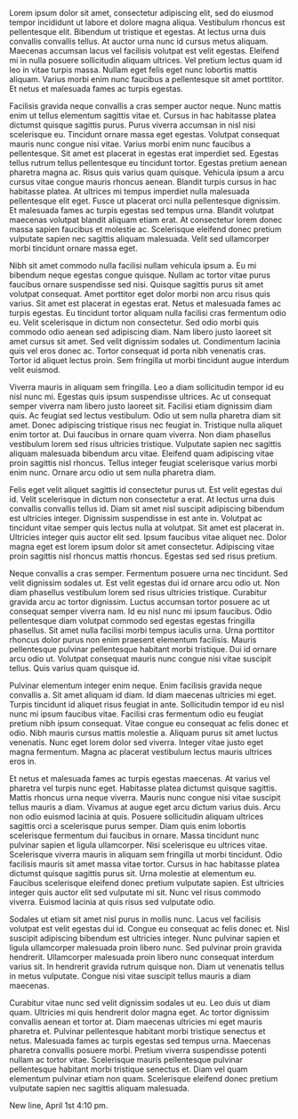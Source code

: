 Lorem ipsum dolor sit amet, consectetur adipiscing elit, sed do eiusmod tempor incididunt ut labore et dolore magna aliqua. 
Vestibulum rhoncus est pellentesque elit. Bibendum ut tristique et egestas. At lectus urna duis convallis convallis tellus. 
At auctor urna nunc id cursus metus aliquam. Maecenas accumsan lacus vel facilisis volutpat est velit egestas. Eleifend mi in nulla posuere sollicitudin 
aliquam ultrices. Vel pretium lectus quam id leo in vitae turpis massa. Nullam eget felis eget nunc lobortis mattis aliquam. Varius morbi enim nunc faucibus 
a pellentesque sit amet porttitor. Et netus et malesuada fames ac turpis egestas.

Facilisis gravida neque convallis a cras semper auctor neque. Nunc mattis enim ut tellus elementum sagittis vitae et. Cursus in hac habitasse platea dictumst
quisque sagittis purus. Purus viverra accumsan in nisl nisi scelerisque eu. Tincidunt ornare massa eget egestas. Volutpat consequat mauris nunc congue nisi vitae. 
Varius morbi enim nunc faucibus a pellentesque. Sit amet est placerat in egestas erat imperdiet sed. Egestas tellus rutrum tellus pellentesque eu tincidunt tortor. 
Egestas pretium aenean pharetra magna ac. Risus quis varius quam quisque. Vehicula ipsum a arcu cursus vitae congue mauris rhoncus aenean. 
Blandit turpis cursus in hac habitasse platea. At ultrices mi tempus imperdiet nulla malesuada pellentesque elit eget. 
Fusce ut placerat orci nulla pellentesque dignissim. Et malesuada fames ac turpis egestas sed tempus urna. 
Blandit volutpat maecenas volutpat blandit aliquam etiam erat. At consectetur lorem donec massa sapien faucibus et molestie ac. 
Scelerisque eleifend donec pretium vulputate sapien nec sagittis aliquam malesuada. Velit sed ullamcorper morbi tincidunt ornare massa eget.

Nibh sit amet commodo nulla facilisi nullam vehicula ipsum a. Eu mi bibendum neque egestas congue quisque. Nullam ac tortor vitae purus faucibus ornare 
suspendisse sed nisi. Quisque sagittis purus sit amet volutpat consequat. Amet porttitor eget dolor morbi non arcu risus quis varius. Sit amet est placerat 
in egestas erat. Netus et malesuada fames ac turpis egestas. Eu tincidunt tortor aliquam nulla facilisi cras fermentum odio eu. Velit scelerisque in dictum 
non consectetur. Sed odio morbi quis commodo odio aenean sed adipiscing diam. Nam libero justo laoreet sit amet cursus sit amet. Sed velit dignissim sodales ut. 
Condimentum lacinia quis vel eros donec ac. Tortor consequat id porta nibh venenatis cras. Tortor id aliquet lectus proin. Sem fringilla ut morbi tincidunt augue 
interdum velit euismod.

Viverra mauris in aliquam sem fringilla. Leo a diam sollicitudin tempor id eu nisl nunc mi. Egestas quis ipsum suspendisse ultrices. Ac ut consequat semper 
viverra nam libero justo laoreet sit. Facilisi etiam dignissim diam quis. Ac feugiat sed lectus vestibulum. Odio ut sem nulla pharetra diam sit amet. Donec 
adipiscing tristique risus nec feugiat in. Tristique nulla aliquet enim tortor at. Dui faucibus in ornare quam viverra. Non diam phasellus vestibulum lorem sed 
risus ultricies tristique. Vulputate sapien nec sagittis aliquam malesuada bibendum arcu vitae. Eleifend quam adipiscing vitae proin sagittis nisl rhoncus. 
Tellus integer feugiat scelerisque varius morbi enim nunc. Ornare arcu odio ut sem nulla pharetra diam.

Felis eget velit aliquet sagittis id consectetur purus ut. Est velit egestas dui id. Velit scelerisque in dictum non consectetur a erat. At lectus urna duis 
convallis convallis tellus id. Diam sit amet nisl suscipit adipiscing bibendum est ultricies integer. Dignissim suspendisse in est ante in. Volutpat ac 
tincidunt vitae semper quis lectus nulla at volutpat. Sit amet est placerat in. Ultricies integer quis auctor elit sed. Ipsum faucibus vitae aliquet nec. 
Dolor magna eget est lorem ipsum dolor sit amet consectetur. Adipiscing vitae proin sagittis nisl rhoncus mattis rhoncus. Egestas sed sed risus pretium.

Neque convallis a cras semper. Fermentum posuere urna nec tincidunt. Sed velit dignissim sodales ut. Est velit egestas dui id ornare arcu odio ut. Non diam 
phasellus vestibulum lorem sed risus ultricies tristique. Curabitur gravida arcu ac tortor dignissim. Luctus accumsan tortor posuere ac ut consequat semper 
viverra nam. Id eu nisl nunc mi ipsum faucibus. Odio pellentesque diam volutpat commodo sed egestas egestas fringilla phasellus. Sit amet nulla facilisi morbi 
tempus iaculis urna. Urna porttitor rhoncus dolor purus non enim praesent elementum facilisis. Mauris pellentesque pulvinar pellentesque habitant morbi tristique. 
Dui id ornare arcu odio ut. Volutpat consequat mauris nunc congue nisi vitae suscipit tellus. Quis varius quam quisque id.

Pulvinar elementum integer enim neque. Enim facilisis gravida neque convallis a. Sit amet aliquam id diam. Id diam maecenas ultricies mi eget. Turpis tincidunt 
id aliquet risus feugiat in ante. Sollicitudin tempor id eu nisl nunc mi ipsum faucibus vitae. Facilisi cras fermentum odio eu feugiat pretium nibh ipsum consequat. Vitae congue eu consequat ac felis donec et odio. Nibh mauris cursus mattis molestie a. Aliquam purus sit amet luctus venenatis. Nunc eget lorem dolor sed viverra. Integer vitae justo eget magna fermentum. Magna ac placerat vestibulum lectus mauris ultrices eros in.

Et netus et malesuada fames ac turpis egestas maecenas. At varius vel pharetra vel turpis nunc eget. Habitasse platea dictumst quisque sagittis. 
Mattis rhoncus urna neque viverra. Mauris nunc congue nisi vitae suscipit tellus mauris a diam. Vivamus at augue eget arcu dictum varius duis. Arcu non odio 
euismod lacinia at quis. Posuere sollicitudin aliquam ultrices sagittis orci a scelerisque purus semper. Diam quis enim lobortis scelerisque fermentum dui 
faucibus in ornare. Massa tincidunt nunc pulvinar sapien et ligula ullamcorper. Nisi scelerisque eu ultrices vitae. Scelerisque viverra mauris in aliquam sem 
fringilla ut morbi tincidunt. Odio facilisis mauris sit amet massa vitae tortor. Cursus in hac habitasse platea dictumst quisque sagittis purus sit. 
Urna molestie at elementum eu. Faucibus scelerisque eleifend donec pretium vulputate sapien. Est ultricies integer quis auctor elit sed vulputate mi sit. 
Nunc vel risus commodo viverra. Euismod lacinia at quis risus sed vulputate odio.

Sodales ut etiam sit amet nisl purus in mollis nunc. Lacus vel facilisis volutpat est velit egestas dui id. Congue eu consequat ac felis donec et. 
Nisl suscipit adipiscing bibendum est ultricies integer. Nunc pulvinar sapien et ligula ullamcorper malesuada proin libero nunc. Sed pulvinar proin gravida 
hendrerit. Ullamcorper malesuada proin libero nunc consequat interdum varius sit. In hendrerit gravida rutrum quisque non. Diam ut venenatis tellus in metus 
vulputate. Congue nisi vitae suscipit tellus mauris a diam maecenas.

Curabitur vitae nunc sed velit dignissim sodales ut eu. Leo duis ut diam quam. Ultricies mi quis hendrerit dolor magna eget. Ac tortor dignissim convallis 
aenean et tortor at. Diam maecenas ultricies mi eget mauris pharetra et. Pulvinar pellentesque habitant morbi tristique senectus et netus. Malesuada fames 
ac turpis egestas sed tempus urna. Maecenas pharetra convallis posuere morbi. Pretium viverra suspendisse potenti nullam ac tortor vitae. Scelerisque mauris 
pellentesque pulvinar pellentesque habitant morbi tristique senectus et. Diam vel quam elementum pulvinar etiam non quam. Scelerisque eleifend donec pretium 
vulputate sapien nec sagittis aliquam malesuada.

New line, April 1st 4:10 pm.

